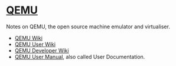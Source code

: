 # [QEMU](https://www.qemu.org/)

Notes on QEMU, the open source machine emulator and virtualiser.

* [QEMU Wiki](https://wiki.qemu.org/Main_Page)
* [QEMU User Wiki](https://wiki.qemu.org/Category:User_documentation)
* [QEMU Developer Wiki](https://wiki.qemu.org/Category:Developer_documentation)
* [QEMU User Manual](https://qemu.weilnetz.de/doc/qemu-doc.html#Introduction), also called User Documentation.